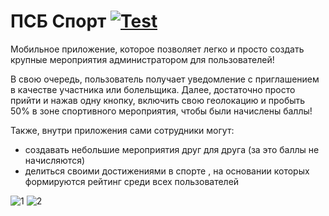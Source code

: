 # ПСБ Спорт [![Test](https://github.com/Nikolai17/Team_UP/actions/workflows/test.yml/badge.svg)](https://github.com/Nikolai17/Team_UP/actions/workflows/test.yml)
Мобильное приложение, которое позволяет легко и просто создать крупные мероприятия администратором для пользователей!

В свою очередь, пользователь получает уведомление с приглашением в качестве участника или болельщика. Далее, достаточно просто прийти и нажав одну кнопку, включить свою геолокацию и пробыть 50%  в зоне спортивного мероприятия, чтобы были начислены баллы!

Также, внутри приложения сами сотрудники могут:
- создавать небольшие мероприятия друг для друга (за это баллы не начисляются)
- делиться своими достижениями в спорте , на основании которых формируются рейтинг среди всех пользователей


![1](https://user-images.githubusercontent.com/78022759/120915832-a03ea000-c6ae-11eb-93b8-cba9931e6309.jpg)
![2](https://user-images.githubusercontent.com/78022759/120915837-a3399080-c6ae-11eb-9384-1368581036f3.jpg)


